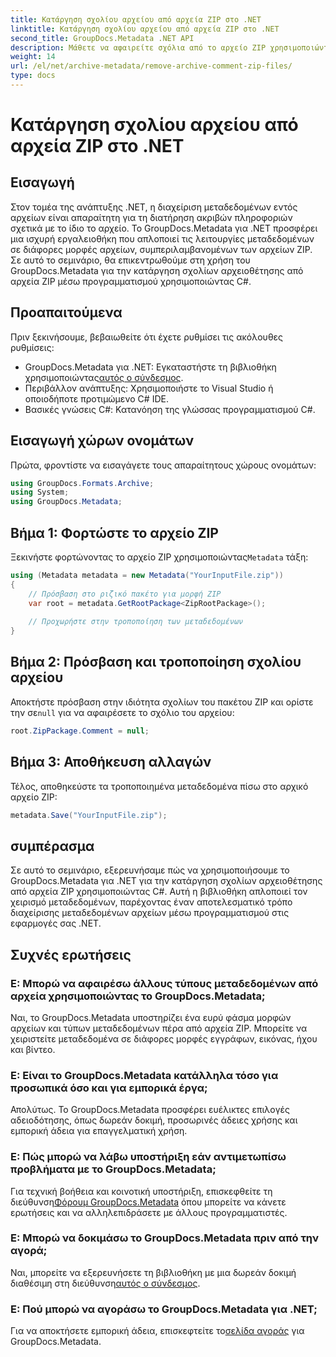 ```yaml
---
title: Κατάργηση σχολίου αρχείου από αρχεία ZIP στο .NET
linktitle: Κατάργηση σχολίου αρχείου από αρχεία ZIP στο .NET
second_title: GroupDocs.Metadata .NET API
description: Μάθετε να αφαιρείτε σχόλια από το αρχείο ZIP χρησιμοποιώντας το GroupDocs.Metadata για .NET. Βελτιώστε τις δεξιότητές σας στη διαχείριση μεταδεδομένων.
weight: 14
url: /el/net/archive-metadata/remove-archive-comment-zip-files/
type: docs
---
```

# Κατάργηση σχολίου αρχείου από αρχεία ZIP στο .NET

## Εισαγωγή
Στον τομέα της ανάπτυξης .NET, η διαχείριση μεταδεδομένων εντός αρχείων είναι απαραίτητη για τη διατήρηση ακριβών πληροφοριών σχετικά με το ίδιο το αρχείο. Το GroupDocs.Metadata για .NET προσφέρει μια ισχυρή εργαλειοθήκη που απλοποιεί τις λειτουργίες μεταδεδομένων σε διάφορες μορφές αρχείων, συμπεριλαμβανομένων των αρχείων ZIP. Σε αυτό το σεμινάριο, θα επικεντρωθούμε στη χρήση του GroupDocs.Metadata για την κατάργηση σχολίων αρχειοθέτησης από αρχεία ZIP μέσω προγραμματισμού χρησιμοποιώντας C#. 
## Προαπαιτούμενα
Πριν ξεκινήσουμε, βεβαιωθείτε ότι έχετε ρυθμίσει τις ακόλουθες ρυθμίσεις:
-  GroupDocs.Metadata για .NET: Εγκαταστήστε τη βιβλιοθήκη χρησιμοποιώντας[αυτός ο σύνδεσμος](https://releases.groupdocs.com/metadata/net/).
- Περιβάλλον ανάπτυξης: Χρησιμοποιήστε το Visual Studio ή οποιοδήποτε προτιμώμενο C# IDE.
- Βασικές γνώσεις C#: Κατανόηση της γλώσσας προγραμματισμού C#.

## Εισαγωγή χώρων ονομάτων
Πρώτα, φροντίστε να εισαγάγετε τους απαραίτητους χώρους ονομάτων:
```csharp
using GroupDocs.Formats.Archive;
using System;
using GroupDocs.Metadata;
```

## Βήμα 1: Φορτώστε το αρχείο ZIP
 Ξεκινήστε φορτώνοντας το αρχείο ZIP χρησιμοποιώντας`Metadata` τάξη:
```csharp
using (Metadata metadata = new Metadata("YourInputFile.zip"))
{
    // Πρόσβαση στο ριζικό πακέτο για μορφή ZIP
    var root = metadata.GetRootPackage<ZipRootPackage>();
    
    // Προχωρήστε στην τροποποίηση των μεταδεδομένων
}
```
## Βήμα 2: Πρόσβαση και τροποποίηση σχολίου αρχείου
Αποκτήστε πρόσβαση στην ιδιότητα σχολίων του πακέτου ZIP και ορίστε την σε`null` για να αφαιρέσετε το σχόλιο του αρχείου:
```csharp
root.ZipPackage.Comment = null;
```
## Βήμα 3: Αποθήκευση αλλαγών
Τέλος, αποθηκεύστε τα τροποποιημένα μεταδεδομένα πίσω στο αρχικό αρχείο ZIP:
```csharp
metadata.Save("YourInputFile.zip");
```

## συμπέρασμα
Σε αυτό το σεμινάριο, εξερευνήσαμε πώς να χρησιμοποιήσουμε το GroupDocs.Metadata για .NET για την κατάργηση σχολίων αρχειοθέτησης από αρχεία ZIP χρησιμοποιώντας C#. Αυτή η βιβλιοθήκη απλοποιεί τον χειρισμό μεταδεδομένων, παρέχοντας έναν αποτελεσματικό τρόπο διαχείρισης μεταδεδομένων αρχείων μέσω προγραμματισμού στις εφαρμογές σας .NET.

## Συχνές ερωτήσεις
### Ε: Μπορώ να αφαιρέσω άλλους τύπους μεταδεδομένων από αρχεία χρησιμοποιώντας το GroupDocs.Metadata;
Ναι, το GroupDocs.Metadata υποστηρίζει ένα ευρύ φάσμα μορφών αρχείων και τύπων μεταδεδομένων πέρα από αρχεία ZIP. Μπορείτε να χειριστείτε μεταδεδομένα σε διάφορες μορφές εγγράφων, εικόνας, ήχου και βίντεο.
### Ε: Είναι το GroupDocs.Metadata κατάλληλα τόσο για προσωπικά όσο και για εμπορικά έργα;
Απολύτως. Το GroupDocs.Metadata προσφέρει ευέλικτες επιλογές αδειοδότησης, όπως δωρεάν δοκιμή, προσωρινές άδειες χρήσης και εμπορική άδεια για επαγγελματική χρήση.
### Ε: Πώς μπορώ να λάβω υποστήριξη εάν αντιμετωπίσω προβλήματα με το GroupDocs.Metadata;
 Για τεχνική βοήθεια και κοινοτική υποστήριξη, επισκεφθείτε τη διεύθυνση[Φόρουμ GroupDocs.Metadata](https://forum.groupdocs.com/c/metadata/14) όπου μπορείτε να κάνετε ερωτήσεις και να αλληλεπιδράσετε με άλλους προγραμματιστές.
### Ε: Μπορώ να δοκιμάσω το GroupDocs.Metadata πριν από την αγορά;
 Ναι, μπορείτε να εξερευνήσετε τη βιβλιοθήκη με μια δωρεάν δοκιμή διαθέσιμη στη διεύθυνση[αυτός ο σύνδεσμος](https://releases.groupdocs.com/).
### Ε: Πού μπορώ να αγοράσω το GroupDocs.Metadata για .NET;
 Για να αποκτήσετε εμπορική άδεια, επισκεφτείτε το[σελίδα αγοράς](https://purchase.groupdocs.com/buy) για GroupDocs.Metadata.